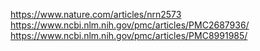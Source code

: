 




https://www.nature.com/articles/nrn2573
https://www.ncbi.nlm.nih.gov/pmc/articles/PMC2687936/
https://www.ncbi.nlm.nih.gov/pmc/articles/PMC8991985/